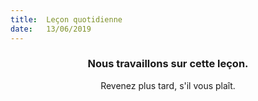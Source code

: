 ```yaml
---
title:  Leçon quotidienne
date:   13/06/2019
---
```


### <center>Nous travaillons sur cette leçon.</center>
<center>Revenez plus tard, s'il vous plaît.</center>